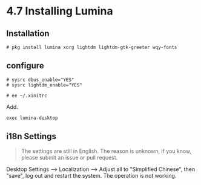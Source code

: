 # 4.7 Installing Lumina

## Installation

```
# pkg install lumina xorg lightdm lightdm-gtk-greeter wqy-fonts 
```

## configure

```
# sysrc dbus_enable="YES"
# sysrc lightdm_enable="YES"
```

```
# ee ~/.xinitrc
```

Add.

```
exec lumina-desktop
```

## i18n Settings

> The settings are still in English. The reason is unknown, if you know, please submit an issue or pull request.

Desktop Settings --> Localization --> Adjust all to "Simplified Chinese", then "save", log out and restart the system. The operation is not working.
